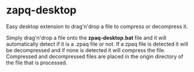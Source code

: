 # zapq-desktop
Easy desktop extension to drag'n'drop a file to compress or decompress it.

Simply drag'n'drop a file onto the **zpaq-desktop.bat** file and it will automatically detect if it is a .zpaq file or not. If a zpaq file is detected it will be decompressed and if none is detected it will compress the file. Compressed and decompressed files are placed in the origin directory of the file that is processed.
